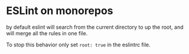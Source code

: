 # ESLint on monorepos

by default eslint will search from the current directory to up the root, and will merge all the rules in one file. 

To stop this behavior only set `root: true` in the eslintrc file.
